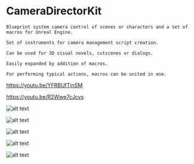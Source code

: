 # CameraDirectorKit
```
Blueprint system camera control of scenes or characters and a set of macros for Unreal Engine.

Set of instruments for camera management script creation.

Can be used for 3D visual novels, cutscenes or dialogs.

Easily expanded by addition of macros.

For performing typical actions, macros can be united in one.
```
https://youtu.be/YFRBUfTinSM

https://youtu.be/R2Wwe7cJcvs

![alt text](https://github.com/pgii/CameraDirectorKit/blob/master/Screenshots/01.png)

![alt text](https://github.com/pgii/CameraDirectorKit/blob/master/Screenshots/02.png)

![alt text](https://github.com/pgii/CameraDirectorKit/blob/master/Screenshots/03.png)

![alt text](https://github.com/pgii/CameraDirectorKit/blob/master/Screenshots/04.png)

![alt text](https://github.com/pgii/CameraDirectorKit/blob/master/Screenshots/05.png)
